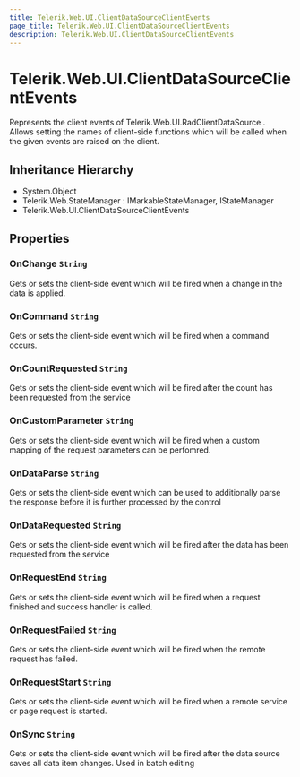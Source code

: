 ```yaml
---
title: Telerik.Web.UI.ClientDataSourceClientEvents
page_title: Telerik.Web.UI.ClientDataSourceClientEvents
description: Telerik.Web.UI.ClientDataSourceClientEvents
---
```


# Telerik.Web.UI.ClientDataSourceClientEvents

Represents the client events of Telerik.Web.UI.RadClientDataSource .
            Allows setting the names of client-side functions which will be called
            when the given events are raised on the client.

## Inheritance Hierarchy

* System.Object
* Telerik.Web.StateManager : IMarkableStateManager, IStateManager
* Telerik.Web.UI.ClientDataSourceClientEvents

## Properties

###  OnChange `String`

Gets or sets the  client-side event which will be fired when a change in the data is applied.

###  OnCommand `String`

Gets or sets the client-side event which will be fired when a  command occurs.

###  OnCountRequested `String`

Gets or sets the  client-side event which will be fired after the count has been requested from the service

###  OnCustomParameter `String`

Gets or sets the  client-side event which will be fired when a custom mapping of the request parameters can be perfomred.

###  OnDataParse `String`

Gets or sets the  client-side event which can be used to additionally parse the response before it is further processed by the control

###  OnDataRequested `String`

Gets or sets the  client-side event which will be fired after the data has been requested from the service

###  OnRequestEnd `String`

Gets or sets the client-side event which will be fired when a  request finished and success handler is called.

###  OnRequestFailed `String`

Gets or sets the  client-side event which will be fired when the remote request has failed.

###  OnRequestStart `String`

Gets or sets the client-side event which will be fired when a  remote service or page request is started.

###  OnSync `String`

Gets or sets the  client-side event which will be fired after the data source saves all data item changes. Used in batch editing

